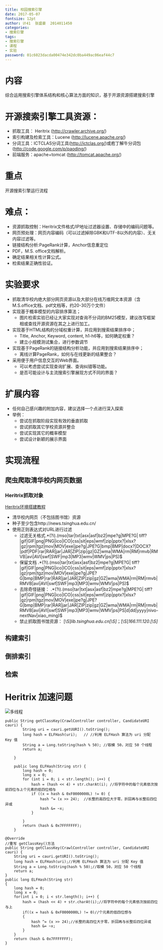```yaml
---
title: 校园搜索引擎
date: 2017-05-07
fontsize: 12pt
author: 计41  张盛豪  2014011450
categories:
- 搜索引擎
tags: 
- 搜索引擎
- 课程
- 实验
password: 01c6023dacda00474e342dc0ba449ac06eaf44c7
---
```


# 内容
<!--more-->

综合运用搜索引擎体系结构和核心算法方面的知识，基于开源资源搭建搜索引擎

# 开源搜索引擎工具资源：
- 抓取工具： Heritrix (http://crawler.archive.org/)
- 索引构建及检索工具：Lucene (http://lucene.apache.org/)
- 分词工具：ICTCLAS分词工具(http://ictclas.org/)或庖丁解牛分词包(http://code.google.com/p/paoding/)
- 前端服务：apache+tomcat (http://tomcat.apache.org/) 

# 重点

开源搜索引擎运行流程

# 难点：
- 资源抓取控制：Heritrix文件格式/IP地址过滤器设置、存储中的编码问题等。
- 网页预处理：网页内容编码（可以过滤掉除GBK和UTF-8以外的内容）、无关内容过滤等。
- 链接结构分析:PageRank计算，Anchor信息重定位
- PDF，M.S. office文档解析。
- 确定结果相关性计算公式。
- 检索结果正确性验证。

# 实验要求
- 抓取清华校内绝大部分网页资源以及大部分在线万维网文本资源（含M.S.office文档、pdf文档等，约20-30万个文件）
- 实现基于概率模型的内容排序算法；
    - 图片检索实验已经让大家实现对查询不分词的BM25模型，建议改写框架相或查找开源资源在其之上进行加工。
- 实现基于HTML结构的分域权重计算，并应用到搜索结果排序中；
    - Title, Anchor, Keyword, content, h1-h6等，如何确定权重？
    - 建立小规模测试集合，进行参数调节
- 实现基于PageRank的链接结构分析功能，并应用到搜索结果排序中；
    - 离线计算PageRank，如何与在线更新的结果整合？
- 采用便于用户信息交互的Web界面。
    - 可以考虑尝试实现查询扩展、查询纠错等功能。
    - 是否可能设计与主流搜索引擎展现方式不同的界面？


# 扩展内容
- 任何自己感兴趣的附加内容，建议选择一个点进行深入探索
- 举例：
    - 尝试在抓取阶段实现有效的垂直抓取
    - 尝试抓取其它学校资源并整合
    - 尝试实现其它的概率模型
    - 尝试设计新颖的展示界面




# 实现流程

## 爬虫爬取清华校内网页数据

### Heritrix抓取对象

[Heritrix环境搭建教程](https://www.ibm.com/developerworks/cn/opensource/os-cn-heritrix/)

- 清华校内网页（不包括图书馆）资源
- 种子至少包含http://news.tsinghua.edu.cn/
- 使用正则表达式对URL进行过滤
    - 过滤无关格式.*(?i)\.(mso|tar|txt|asx|asf|bz2|mpe?g|MPE?G| tiff?|gif|GIF|png|PNG|ico|ICO|css|sit|eps|wmf|zip|pptx?|xlsx?|gz|rpm|tgz|mov|MOV|exe|jpe?g|JPE?G|bmp|BMP|docx?|DOCX?|pdf|PDF|rar|RAR|jar|JAR|ZIP|zip|gz|GZ|wma|WMA|rm|RM|rmvb|RMVB|avi|AVI|swf|SWF|mp3|MP3|wmv|WMV|ps|PS)$
    - 保留文档  .*(?i)\.(mso|tar|txt|asx|asf|bz2|mpe?g|MPE?G| tiff?|gif|GIF|png|PNG|ico|ICO|css|sit|eps|wmf|zip|pptx?|xlsx?|gz|rpm|tgz|mov|MOV|exe|jpe?g|JPE?G|bmp|BMP|rar|RAR|jar|JAR|ZIP|zip|gz|GZ|wma|WMA|rm|RM|rmvb|RMVB|avi|AVI|swf|SWF|mp3|MP3|wmv|WMV|ps|PS)$
    - 去除奇怪链接：  .*(?i)\.(mso|tar|txt|asx|asf|bz2|mpe?g|MPE?G| tiff?|gif|GIF|png|PNG|ico|ICO|css|sit|eps|wmf|zip|pptx?|xlsx?|gz|rpm|tgz|mov|MOV|exe|jpe?g|JPE?G|bmp|BMP|rar|RAR|jar|JAR|ZIP|zip|gz|GZ|wma|WMA|rm|RM|rmvb|RMVB|avi|AVI|swf|SWF|mp3|MP3|wmv|WMV|ps|PS|d|dd|yyyy|nivo-nextNav|xiao_ming)$
    - 禁止抓取图书馆资源：  [\S]*lib.tsinghua.edu.cn[\S]*；[\S]*166.111.120.[\S]*


## 构建索引

## 倒排索引

## 检索

# Heritrix 加速问题

![多线程](http://blog.csdn.net/yangding_/article/details/41122977)


```
public String getClassKey(CrawlController controller, CandidateURI cauri) {
        String uri = cauri.getUURI().toString();
        long hash = ELFHash(uri);   // //利用 ELFHash 算法为 uri 分配 Key 值
        String a = Long.toString(hash % 50); //取模 50，对应 50 个线程
        return a;
    
    }
    
    public long ELFHash(String str) {
        long hash = 0;
        long x = 0;
        for (int i = 0; i < str.length(); i++) {
            hash = (hash << 4) + str.charAt(i); //将字符中的每个元素依次按前四位与上个元素的低四位相与
            if ((x = hash & 0xF0000000L) != 0) {
                hash ^= (x >> 24);  //长整的高四位大于零，折回再与长整后四位异或
                hash &= ~x;
            }
    
        }
        return (hash & 0x7FFFFFFF);
    }
```

```
@Override
//重写 getClassKey()方法
public String getClassKey(CrawlController controller, CandidateURI cauri) {
    String uri = cauri.getURI().toString();
    long hash = ELFHash(uri);//利用 ELFHash 算法为 uri 分配 Key 值 
    String a = Long.toString(hash % 50);//取模 50，对应 50 个线程
    return a;
}
public long ELFHash(String str)
{
    long hash = 0;
    long x = 0;
    for(int i = 0; i < str.length(); i++) {
        hash = (hash << 4) + str.charAt(i);//将字符中的每个元素依次按前四位与上 
        if((x = hash & 0xF0000000L) != 0)//个元素的低四位想与
        {
            hash ^= (x >> 24);//长整的高四位大于零，折回再与长整后四位异或
            hash &= ~x; 
        }
    }
    return (hash & 0x7FFFFFFF); 
}
```
